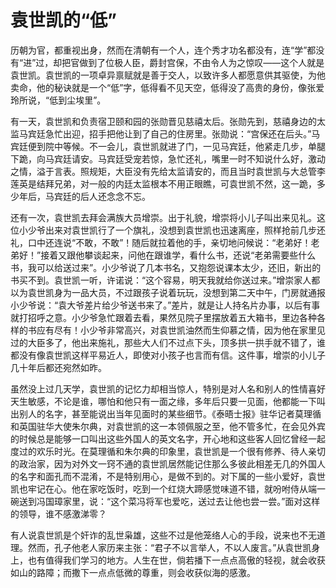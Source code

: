# 袁世凯的“低”

历朝为官，都重视出身，然而在清朝有一个人，连个秀才功名都没有，连“学”都没有“进”过，却把官做到了位极人臣，爵封宫保，不由令人为之惊叹——这个人就是袁世凯。袁世凯的一项卓异禀赋就是善于交人，以致许多人都愿意供其驱使，为他卖命，他的秘诀就是一个“低”字，低得看不见天空，低得没了高贵的身份，像张爱玲所说，“低到尘埃里”。 

有一天，袁世凯和负责宿卫颐和园的张勋晋见慈禧太后。张勋先到，慈禧身边的太监马宾廷急忙出迎，招手把他让到了自己的住房里。张勋说：“宫保还在后头。”马宾廷便到院中等候。不一会儿，袁世凯就进了门，一见马宾廷，他紧走几步，单腿下跪，向马宾廷请安。马宾廷受宠若惊，急忙还礼，嘴里一时不知说什么好，激动之情，溢于言表。照规矩，大臣没有先给太监请安的，而且当时袁世凯与大总管李莲英是结拜兄弟，对一般的内廷太监根本不用正眼瞧，可袁世凯不然，这一跪，多少年后，马宾廷的后人还念念不忘。 

还有一次，袁世凯去拜会满族大员增崇。出于礼貌，增崇将小儿子叫出来见礼。这位小少爷出来对袁世凯行了一个旗礼，没想到袁世凯也迅速离座，照样抢前几步还礼，口中还连说“不敢，不敢”！随后就拉着他的手，亲切地问候说：“老弟好！老弟好！”接着又跟他攀谈起来，问他在跟谁学，看什么书，还说“老弟需要些什么书，我可以给送过来”。小少爷说了几本书名，又抱怨说课本太少，还旧，新出的书买不到。袁世凯一听，许诺说：“这个容易，明天我就给你送过来。”增崇家人都以为袁世凯身为一品大员，不过跟孩子说着玩玩，没想到第二天中午，门房就通报小少爷说：“袁大爷差片给少爷送书来了。”差片，就是让人持名片办事，以后有事就打招呼之意。小少爷急忙跟着去看，果然见院子里摆放着五大箱书，里边各种各样的书应有尽有！小少爷非常高兴，对袁世凯油然而生仰慕之情，因为他在家里见过的大臣多了，他出来施礼，那些大人们不过点下头，顶多拱一拱手就不错了，谁都没有像袁世凯这样平易近人，即使对小孩子也言而有信。这件事，增崇的小儿子几十年后都还宛然如昨。 

虽然没上过几天学，袁世凯的记忆力却相当惊人，特别是对人名和别人的性情喜好天生敏感，不论是谁，哪怕和他只有一面之缘，多年后只要一见面，他都能一下叫出别人的名字，甚至能说出当年见面时的某些细节。《泰晤士报》驻华记者莫理循和英国驻华大使朱尔典，对袁世凯的这一本领佩服之至，他不管多忙，在会见外宾的时候总是能够一口叫出这些外国人的英文名字，开心地和这些客人回忆曾经一起度过的欢乐时光。在莫理循和朱尔典的印象里，袁世凯是一个很有修养、待人亲切的政治家，因为对外文一窍不通的袁世凯居然能记住那么多彼此相差无几的外国人的名字和面孔而不混淆，不是特别用心，是做不到的。对下属的一些小爱好，袁世凯也牢记在心。他在家吃饭时，吃到一个红烧大蹄感觉味道不错，就吩咐侍从端一碗送到冯国璋家里，说：“这个菜冯将军也爱吃，送过去让他也尝一尝。”面对这样的领导，谁不感激涕零？ 

有人说袁世凯是个奸诈的乱世枭雄，这些不过是他笼络人心的手段，说来也不无道理。然而，孔子他老人家历来主张：“君子不以言举人，不以人废言。”从袁世凯身上，也有值得我们学习的地方。人生在世，倘若播下一点点高傲的轻视，就会收获如山的路障；而撒下一点点低微的尊重，则会收获似海的感激。